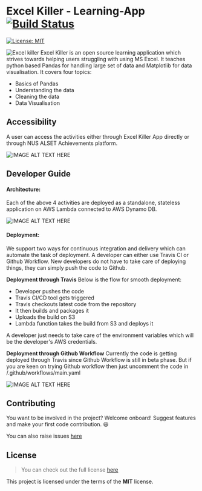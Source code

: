 # Excel Killer - Learning-App [![Build Status](https://travis-ci.com/anshu0612/Excel-Killer-E-Learning-App.svg?branch=master)](https://travis-ci.com/anshu0612/Excel-Killer-E-Learning-App)
[![License: MIT](https://img.shields.io/badge/License-MIT-yellow.svg)](https://opensource.org/licenses/MIT)

![Excel killer]( https://excel-killer-images.s3.amazonaws.com/ex-logo.png)
Excel Killer is an open source learning application which strives towards helping users struggling with using MS Excel. It teaches python based Pandas for handling large set of data and Matplotlib for data visualisation. It covers four topics:
- Basics of Pandas
- Understanding the data
- Cleaning the data
- Data Visualisation

## Accessibility

A user can access the activities either through Excel Killer App directly or through NUS ALSET Achievements platform. 

![IMAGE ALT TEXT HERE]( https://excel-killer-images.s3.amazonaws.com/arch3.png )

## Developer Guide

#### Architecture:
Each of the above 4 activities are deployed as a standalone, stateless application on AWS Lambda connected to AWS Dynamo DB.

![IMAGE ALT TEXT HERE](https://excel-killer-images.s3.amazonaws.com/arch.png)

#### Deployment:
We support two ways for continuous integration and delivery which can automate the task of deployment. A developer can either use Travis CI or Github Workflow.
New developers do not have to take care of deploying things, they can simply push the code to Github. 

**Deployment through Travis**
Below is the flow for smooth deployment:
- Developer pushes the code
- Travis CI/CD tool gets triggered
- Travis checkouts latest code from the repository
- It then builds and packages it
- Uploads the build on S3
- Lambda function takes the build from S3 and deploys it

 A developer just needs to take care of the environment variables which will be the developer's AWS credentials.

**Deployment through Github Workflow**
Currently the code is getting deployed through Travis since Github Workflow is still in beta phase. But if you are keen on trying Github workflow then just uncomment the code in /.github/workflows/main.yaml

![IMAGE ALT TEXT HERE](https://excel-killer-images.s3.amazonaws.com/deploymentPipeline.png)

## Contributing
You want to be involved in the project? Welcome onboard! Suggest features and make your first code contribution. 😃 

You can also raise issues [here](https://github.com/anshu0612/Excel-Killer-E-Learning-App/issues)

## License
>You can check out the full license [here](https://github.com/anshu0612/Excel-Killer-E-Learning-App/blob/master/LICENSE)

This project is licensed under the terms of the **MIT** license.
